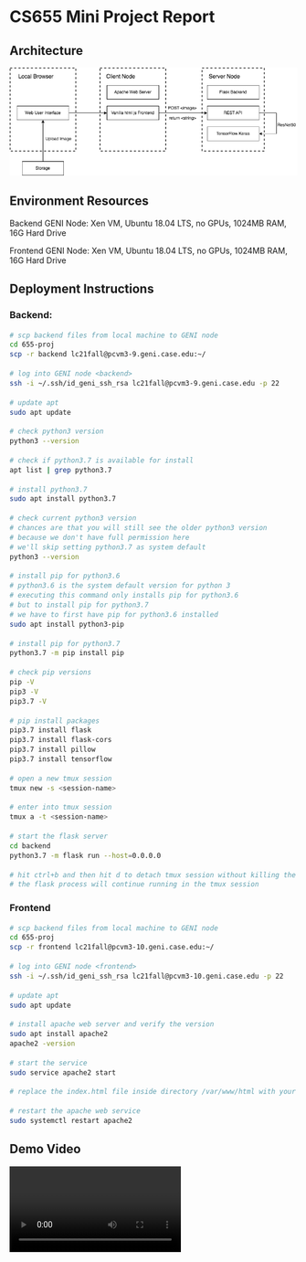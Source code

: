 # CS655 Mini Project Report



## Architecture

![architecture](assets/architecture.png)



## Environment Resources

Backend GENI Node: Xen VM, Ubuntu 18.04 LTS, no GPUs, 1024MB RAM, 16G Hard Drive

Frontend GENI Node: Xen VM, Ubuntu 18.04 LTS, no GPUs, 1024MB RAM, 16G Hard Drive



## Deployment Instructions

### Backend:

```bash
# scp backend files from local machine to GENI node
cd 655-proj
scp -r backend lc21fall@pcvm3-9.geni.case.edu:~/

# log into GENI node <backend>
ssh -i ~/.ssh/id_geni_ssh_rsa lc21fall@pcvm3-9.geni.case.edu -p 22

# update apt
sudo apt update

# check python3 version
python3 --version

# check if python3.7 is available for install
apt list | grep python3.7

# install python3.7
sudo apt install python3.7

# check current python3 version
# chances are that you will still see the older python3 version
# because we don't have full permission here
# we'll skip setting python3.7 as system default
python3 --version

# install pip for python3.6
# python3.6 is the system default version for python 3
# executing this command only installs pip for python3.6
# but to install pip for python3.7
# we have to first have pip for python3.6 installed
sudo apt install python3-pip

# install pip for python3.7
python3.7 -m pip install pip

# check pip versions
pip -V
pip3 -V
pip3.7 -V

# pip install packages
pip3.7 install flask
pip3.7 install flask-cors
pip3.7 install pillow
pip3.7 install tensorflow

# open a new tmux session
tmux new -s <session-name>

# enter into tmux session
tmux a -t <session-name>

# start the flask server
cd backend
python3.7 -m flask run --host=0.0.0.0

# hit ctrl+b and then hit d to detach tmux session without killing the process
# the flask process will continue running in the tmux session
```

### Frontend

```bash
# scp backend files from local machine to GENI node
cd 655-proj
scp -r frontend lc21fall@pcvm3-10.geni.case.edu:~/

# log into GENI node <frontend>
ssh -i ~/.ssh/id_geni_ssh_rsa lc21fall@pcvm3-10.geni.case.edu -p 22

# update apt
sudo apt update

# install apache web server and verify the version
sudo apt install apache2
apache2 -version

# start the service
sudo service apache2 start

# replace the index.html file inside directory /var/www/html with your html file inside the ./frontend directory

# restart the apache web service
sudo systemctl restart apache2
```



## Demo Video

<video src="assets/demo.mp4"></video>



